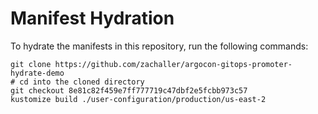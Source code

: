 # Manifest Hydration

To hydrate the manifests in this repository, run the following commands:

```shell
git clone https://github.com/zachaller/argocon-gitops-promoter-hydrate-demo
# cd into the cloned directory
git checkout 8e81c82f459e7ff777719c47dbf2e5fcbb973c57
kustomize build ./user-configuration/production/us-east-2
```
